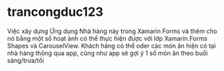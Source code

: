 # trancongduc123
Việc xây dựng Ứng dụng Nhà hàng này trong Xamarin Forms và thêm  cho nó bằng một số hoạt ảnh có thể thực hiện được với lớp Xamarin.Forms Shapes và CarouselView.
Khách hàng có thể oder các món ăn hiện có tại nhà hàng thông qua app, cũng như app sẽ gợi ý 1 số món ăn theo buổi sáng/trưa/tối
